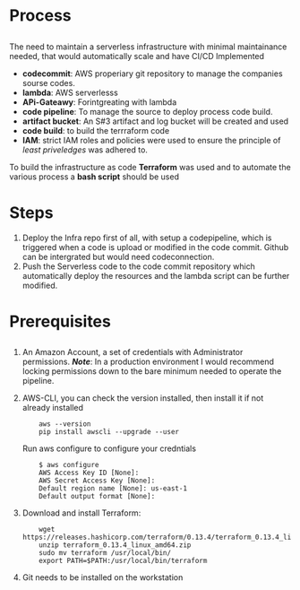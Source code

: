 <!--Headings -->
# Process
<!-- body -->
##

The need to maintain a serverless infrastructure with minimal maintainance needed, that would automatically scale and have CI/CD Implemented

* **codecommit**: AWS properiary git repository to manage the companies sourse codes.
* **lambda**: AWS serverlesss
* **APi-Gateawy**: Forintgreating with lambda 
* **code pipeline**: To manage the source to deploy process code build.
* **artifact bucket**: An S#3 artifact and log bucket will be created and used
* **code build**: to build the terrraform code
* **IAM**: strict IAM roles and policies were used to ensure the principle of *least priveledges* was adhered to.

To build the infrastructure as code **Terraform** was used and to automate the various process a **bash script** should be used

<!--Headings -->
# Steps

<!--OL -->
1. Deploy the Infra repo first of all, with setup a codepipeline, which is triggered when a code is upload or modified in the code commit. Github can be intergrated but would need codeconnection.
1. Push the Serverless code to the code commit repository which automatically deploy the resources and the lambda script can be further modified.

<!--Headings -->
# Prerequisites
<!-- body -->
##
<!--OL -->
1. An Amazon Account, a set of credentials with Administrator permissions. ***Note***: In a production environment I would recommend locking permissions down to the bare minimum needed to operate the pipeline.

1. AWS-CLI, you can check the version installed, then install it if not already installed
    ```
        aws --version
        pip install awscli --upgrade --user
    ```
    Run aws configure to configure your credntials
    ```
        $ aws configure
        AWS Access Key ID [None]: 
        AWS Secret Access Key [None]: 
        Default region name [None]: us-east-1
        Default output format [None]: 
1. Download and install Terraform:
    ```
        wget https://releases.hashicorp.com/terraform/0.13.4/terraform_0.13.4_linux_amd64.zip
        unzip terraform_0.13.4_linux_amd64.zip
        sudo mv terraform /usr/local/bin/
        export PATH=$PATH:/usr/local/bin/terraform
    ```
1. Git needs to be installed on the workstation
